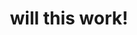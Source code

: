 ---
title: will this work!
excerpt: this should work!
api:
  file: swagger.json
  operationId: авторизация
hidden: false
---